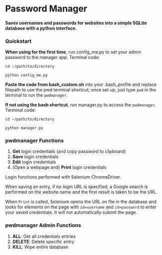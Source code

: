 # Password Manager

#### Saves usernames and passwords for websites into a simple SQLite database with a python interface.

### Quickstart

**When using for the first time**, run config_me.py to set your admin password to the manager app. Terminal code:

```cd ~/path/to/directory```

```python config_me.py```

**Paste the code from bash_custom.sh** into your .bash_profile and replace filepath to use the pwd terminal shortcut; once set up, just type ```pwd``` in the terminal to run the ```pwdmanager```.

**If not using the bash shortcut**, run manager.py to access the ```pwdmanager```. Terminal code:

```cd ~/path/to/directory```

```python manager.py```

### pwdmanager Functions
1. **Get** login credentials (and copy password to clipboard)
2. **Save** login credentials
3. **Edit** login credentials
4. (Open a webpage and) **Print** login credentials

Login functions performed with Selenium ChromeDriver.

When saving an entry, if no login URL is specified, a Google search is performed on the website name and the first result is taken to be the URL.

When ```Print``` is called, Selenium opens the URL on file in the database and looks for elements on the page with ```id=username``` and ```id=password``` to enter your saved credentials. It will not automatically submit the page.

### pwdmanager Admin Functions
1. **ALL**: Get all credentials entries
2. **DELETE**: Delete specific entry
3. **KILL**: Wipe entire database